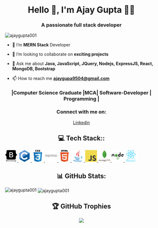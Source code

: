 

<h1 align="center">Hello 👋, I'm Ajay Gupta 👨‍💻</h1>

<h3 align="center">A passionate full stack developer</h3>

<p align="left"> <img src="https://komarev.com/ghpvc/?username=ajaygupta001&label=Profile%20views&color=0e75b6&style=flat" alt="ajaygupta001" /> </p>


- 🌱 I’m **MERN Stack** Developer

- 👯 I’m looking to collaborate on **exciting projects**

- 💬 Ask me about **Java, JavaScript, JQuery, Nodejs, ExpressJS, React, MongoDB, Bootstrap**

- 📫 How to reach me **ajaygupa9504@gmail.com**
<h3 align="center">|Computer Science Graduate |MCA| Software-Developer | Programming |</h3>

<h3 align="center">Connect with me on:</h3>
<p align="center">
  <a href="https://www.linkedin.com/in/ajay-gupta-516299238/" target="blank">Linkedin</a>


<h2 align="center"> 💻 Tech Stack::</h2>
<p align="left"> 
  <a href="https://getbootstrap.com" target="_blank" rel="noreferrer"> <img src="https://raw.githubusercontent.com/devicons/devicon/master/icons/bootstrap/bootstrap-plain-wordmark.svg" alt="bootstrap" width="40" height="40"/> </a>
  <a href="https://www.cprogramming.com/" target="_blank" rel="noreferrer"> <img src="https://raw.githubusercontent.com/devicons/devicon/master/icons/c/c-original.svg" alt="c" width="40" height="40"/> </a> <a href="https://www.w3schools.com/css/" target="_blank" rel="noreferrer"> <img src="https://raw.githubusercontent.com/devicons/devicon/master/icons/css3/css3-original-wordmark.svg" alt="css3" width="40" height="40"/> </a>
  <a href="https://expressjs.com" target="_blank" rel="noreferrer"> <img src="https://raw.githubusercontent.com/devicons/devicon/master/icons/express/express-original-wordmark.svg" alt="express" width="40" height="40"/> </a> 
  <a href="https://www.w3.org/html/" target="_blank" rel="noreferrer"> <img src="https://raw.githubusercontent.com/devicons/devicon/master/icons/html5/html5-original-wordmark.svg" alt="html5" width="40" height="40"/> </a> 
  <a href="https://www.java.com" target="_blank" rel="noreferrer"> <img src="https://raw.githubusercontent.com/devicons/devicon/master/icons/java/java-original.svg" alt="java" width="40" height="40"/> </a> 
  <a href="https://developer.mozilla.org/en-US/docs/Web/JavaScript" target="_blank" rel="noreferrer"> <img src="https://raw.githubusercontent.com/devicons/devicon/master/icons/javascript/javascript-original.svg" alt="javascript" width="40" height="40"/> </a>
  <a href="https://www.mongodb.com/" target="_blank" rel="noreferrer"> <img src="https://raw.githubusercontent.com/devicons/devicon/master/icons/mongodb/mongodb-original-wordmark.svg" alt="mongodb" width="40" height="40"/> </a>
  <a href="https://nodejs.org" target="_blank" rel="noreferrer"> <img src="https://raw.githubusercontent.com/devicons/devicon/master/icons/nodejs/nodejs-original-wordmark.svg" alt="nodejs" width="40" height="40"/> </a> 
<a href="https://reactjs.org/" target="_blank" rel="noreferrer"> <img src="https://raw.githubusercontent.com/devicons/devicon/master/icons/react/react-original-wordmark.svg" alt="react" width="40" height="40"/> </a>
</p>

 <h2 align="center"> 📊 GitHub Stats:</h2>
<p><img align="left" src="https://github-readme-stats.vercel.app/api/top-langs?username=ajaygupta001&show_icons=true&locale=en&layout=compact" alt="ajaygupta001" /></p>

<p>&nbsp;<img align="center" src="https://github-readme-stats.vercel.app/api?username=ajaygupta001&show_icons=true&locale=en" alt="ajaygupta001" /></p>



<h2 align="center"> 🏆 GitHub Trophies </h2>

<p align="center"><img src="https://github-profile-trophy.vercel.app/?username=ajaygupta001&theme=flat&no-frame=false&no-bg=false&margin-w=4"/></p>




